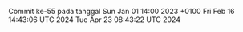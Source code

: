 Commit ke-55 pada tanggal Sun Jan 01 14:00 2023 +0100
Fri Feb 16 14:43:06 UTC 2024
Tue Apr 23 08:43:22 UTC 2024
